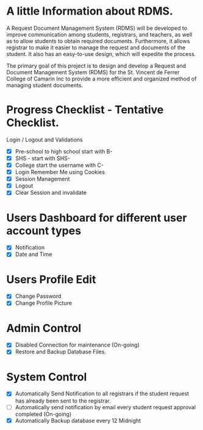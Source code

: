 # A little Information about RDMS.

A Request Document Management System (RDMS) will be developed to improve communication among students, registrars, and teachers, as well as to allow students to obtain required documents. Furthermore, it allows registrar to make it easier to manage the request and documents of the student. It also has an easy-to-use design, which will expedite the process.

The primary goal of this project is to design and develop a Request and Document Management System (RDMS) for the St. Vincent de Ferrer College of Camarin Inc to provide a more efficient and organized method of managing student documents.


# Progress Checklist - Tentative Checklist.

Login / Logout and Validations
- [x] Pre-school to high school start with B-
- [x] SHS - start with SHS-
- [x] College start the username with C-
- [x] Login Remember Me using Cookies
- [x] Session Management
- [x] Logout
- [x] Clear Session and invalidate
# Users Dashboard for different user account types
- [x] Notification
- [x] Date and Time
# Users Profile Edit
- [x] Change Password
- [x] Change Profile Picture
# Admin Control
- [x] Disabled Connection for maintenance (On-going)
- [x] Restore and Backup Database Files.
# System Control
- [x] Automatically Send Notification to all registrars if the student request has already been sent to the registrar.
- [ ] Automatically send notification by email every student request approval completed (On-going)
- [x] Automatically Backup database every 12 Midnight
